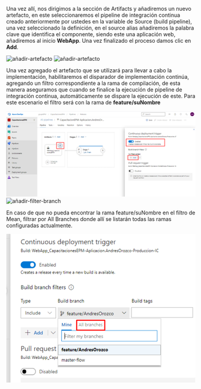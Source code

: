 Una vez allí, nos dirigimos a la sección de Artifacts y añadiremos un nuevo artefacto, en este seleccionaremos el pipeline de integración continua creado anteriormente por ustedes en la variable de Source (build pipeline), una vez seleccionado la definición, en el source alias añadiremos la palabra clave que identifica el componente, siendo este una aplicación web, añadiremos al inicio **WebApp**. Una vez finalizado el proceso damos clic en **Add**.

![añadir-artefacto](./assets/añadir-source-build.png)
![añadir-artefacto](./assets/añadir-source-alias.png)

Una vez agregado el artefacto que se utilizará para llevar a cabo la implementación, habilitaremos el disparador de implementación continúa, agregando un filtro correspondiente a la rama de compilación, de esta manera aseguramos que cuando se finalice la ejecución de pipeline de integración continua, automáticamente se dispare la ejecución de este. Para este escenario el filtro será con la rama de **feature/suNombre**

![trigger-release](./assets/trigger-release.png)
![añadir-filter-branch](./assets/añadir-filter-branch.png)

En caso de que no pueda encontrar la rama feature/suNombre en el filtro de Mean, filtrar por All Branches donde allí se listarán todas las ramas configuradas actualmente.

![filtro-seleccionar-rama](./assets/filtro-seleccionar-rama.png)